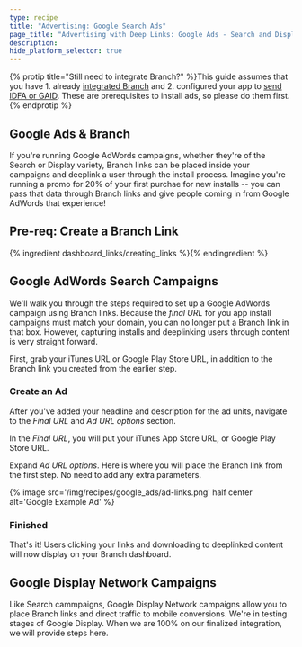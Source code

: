 ```yaml
---
type: recipe
title: "Advertising: Google Search Ads"
page_title: "Advertising with Deep Links: Google Ads - Search and Display"
description: 
hide_platform_selector: true
---
```


{% protip title="Still need to integrate Branch?" %}This guide assumes that you have 1. already [integrated Branch](/recipes/quickstart_guide/ios/) and 2. configured your app to [send IDFA or GAID](/recipes/submitting_apps/ios/). These are prerequisites to install ads, so please do them first.
{% endprotip %}

## Google Ads & Branch

If you're running Google AdWords campaigns, whether they're of the Search or Display variety, Branch links can be placed inside your campaigns and deeplink a user through the install process. Imagine you're running a promo for 20% of your first purchae for new installs -- you can pass that data through Branch links and give people coming in from Google AdWords that experience!

## Pre-req: Create a Branch Link

{% ingredient dashboard_links/creating_links %}{% endingredient %}

## Google AdWords Search Campaigns

We'll walk you through the steps required to set up a Google AdWords campaign using Branch links. Because the *final URL* for you app install campaigns must match your domain, you can no longer put a Branch link in that box. However, capturing installs and deeplinking users through content is very straight forward.

First, grab your iTunes URL or Google Play Store URL, in addition to the Branch link you created from the earlier step.

### Create an Ad

After you've added your headline and description for the ad units, navigate to the *Final URL* and *Ad URL options* section.

In the *Final URL*, you will put your iTunes App Store URL, or Google Play Store URL. 

Expand *Ad URL options*. Here is where you will place the Branch link from the first step. No need to add any extra parameters.

{% image src='/img/recipes/google_ads/ad-links.png' half center alt='Google Example Ad' %}

### Finished

That's it! Users clicking your links and downloading to deeplinked content will now display on your Branch dashboard.

## Google Display Network Campaigns

Like Search cammpaigns, Google Display Network campaigns allow you to place Branch links and direct traffic to mobile conversions. We're in testing stages of Google Display. When we are 100% on our finalized integration, we will provide steps here.